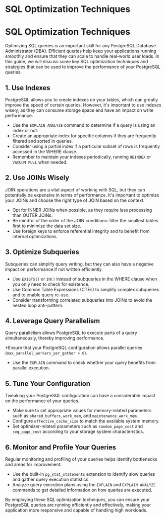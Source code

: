 # SQL Optimization Techniques

# SQL Optimization Techniques

Optimizing SQL queries is an important skill for any PostgreSQL Database Administrator (DBA). Efficient queries help keep your applications running smoothly and ensure that they can scale to handle real-world user loads. In this guide, we will discuss some key SQL optimization techniques and strategies that can be used to improve the performance of your PostgreSQL queries.

## 1. Use Indexes

PostgreSQL allows you to create indexes on your tables, which can greatly improve the speed of certain queries. However, it's important to use indexes wisely, as they can consume storage space and have an impact on write performance.

* Use the `EXPLAIN ANALYZE` command to determine if a query is using an index or not.
* Create an appropriate index for specific columns if they are frequently filtered and sorted in queries.
* Consider using a partial index if a particular subset of rows is frequently accessed in the WHERE clause.
* Remember to maintain your indexes periodically, running `REINDEX` or `VACUUM FULL` when needed.

## 2. Use JOINs Wisely

JOIN operations are a vital aspect of working with SQL, but they can potentially be expensive in terms of performance. It's important to optimize your JOINs and choose the right type of JOIN based on the context.

* Opt for INNER JOINs when possible, as they require less processing than OUTER JOINs.
* Be mindful of the order of the JOIN conditions: filter the smallest tables first to minimize the data set size.
* Use foreign keys to enforce referential integrity and to benefit from internal optimizations.

## 3. Optimize Subqueries

Subqueries can simplify query writing, but they can also have a negative impact on performance if not written efficiently.

* Use `EXISTS()` or `IN()` instead of subqueries in the WHERE clause when you only need to check for existence.
* Use Common Table Expressions (CTEs) to simplify complex subqueries and to enable query re-use.
* Consider transforming correlated subqueries into JOINs to avoid the nested loop anti-pattern.

## 4. Leverage Query Parallelism

Query parallelism allows PostgreSQL to execute parts of a query simultaneously, thereby improving performance.

*Ensure that your PostgreSQL configuration allows parallel queries (`max_parallel_workers_per_gather > 0`).
* Use the `EXPLAIN` command to check whether your query benefits from parallel execution.

## 5. Tune Your Configuration

Tweaking your PostgreSQL configuration can have a considerable impact on the performance of your queries.

* Make sure to set appropriate values for memory-related parameters such as `shared_buffers`, `work_mem`, and `maintenance_work_mem`.
* Configure `effective_cache_size` to match the available system memory.
* Set optimizer-related parameters such as `random_page_cost` and `seq_page_cost` according to your storage system characteristics.

## 6. Monitor and Profile Your Queries

Regular monitoring and profiling of your queries helps identify bottlenecks and areas for improvement.

* Use the built-in `pg_stat_statements` extension to identify slow queries and gather query execution statistics.
* Analyze query execution plans using the `EXPLAIN` and `EXPLAIN ANALYZE` commands to get detailed information on how queries are executed.

By employing these SQL optimization techniques, you can ensure your PostgreSQL queries are running efficiently and effectively, making your application more responsive and capable of handling high workloads.